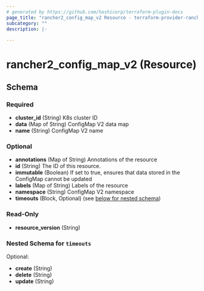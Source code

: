 ```yaml
---
# generated by https://github.com/hashicorp/terraform-plugin-docs
page_title: "rancher2_config_map_v2 Resource - terraform-provider-rancher2"
subcategory: ""
description: |-
  
---
```


# rancher2_config_map_v2 (Resource)





<!-- schema generated by tfplugindocs -->
## Schema

### Required

- **cluster_id** (String) K8s cluster ID
- **data** (Map of String) ConfigMap V2 data map
- **name** (String) ConfigMap V2 name

### Optional

- **annotations** (Map of String) Annotations of the resource
- **id** (String) The ID of this resource.
- **immutable** (Boolean) If set to true, ensures that data stored in the ConfigMap cannot be updated
- **labels** (Map of String) Labels of the resource
- **namespace** (String) ConfigMap V2 namespace
- **timeouts** (Block, Optional) (see [below for nested schema](#nestedblock--timeouts))

### Read-Only

- **resource_version** (String)

<a id="nestedblock--timeouts"></a>
### Nested Schema for `timeouts`

Optional:

- **create** (String)
- **delete** (String)
- **update** (String)


